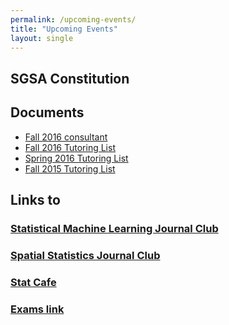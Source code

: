 ```yaml
---
permalink: /upcoming-events/
title: "Upcoming Events"
layout: single
---
```


## SGSA Constitution

## Documents

- [Fall 2016 consultant](/assets/files/fall2016consultant.pdf)
- [Fall 2016 Tutoring List](/assets/files/fall2016tutor.pdf)
- [Spring 2016 Tutoring List](/assets/files/spring2016tutor.pdf)
- [Fall 2015 Tutoring List](/assets/files/fall2015tutor.pdf)

## Links to

### [Statistical Machine Learning Journal Club](http://wiki.stat.tamu.edu/index.php/Statistical_Machine_Learning_Journal_Club)

### [Spatial Statistics Journal Club](http://wiki.stat.tamu.edu/index.php/Spatial_Statistics_Journal_Club)

### [Stat Cafe](http://wiki.stat.tamu.edu/index.php/StatCafe)

### [Exams link](https://www.stat.tamu.edu/academics/ms-and-phd-exams/)
